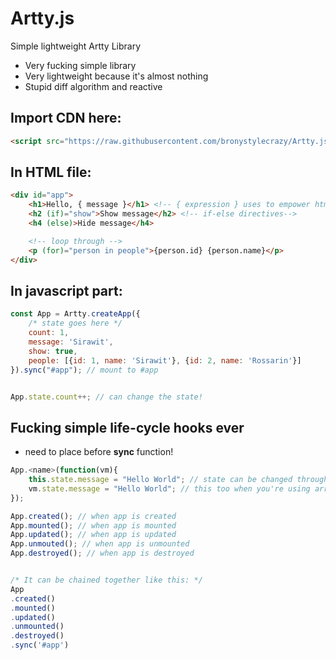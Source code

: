 # Artty.js
Simple lightweight Artty Library
- Very fucking simple library
- Very lightweight because it's almost nothing
- Stupid diff algorithm and reactive
## Import CDN here:
```html
<script src="https://raw.githubusercontent.com/bronystylecrazy/Artty.js/main/dist/artty.js.umd.js"></script>
```
## In HTML file:
```html
<div id="app">
    <h1>Hello, { message }</h1> <!-- { expression } uses to empower html-->
    <h2 (if)="show">Show message</h2> <!-- if-else directives-->
    <h4 (else)>Hide message</h4>

    <!-- loop through -->
    <p (for)="person in people">{person.id} {person.name}</p>
</div>
```

## In javascript part:
```js
const App = Artty.createApp({
    /* state goes here */
    count: 1,
    message: 'Sirawit',
    show: true,
    people: [{id: 1, name: 'Sirawit'}, {id: 2, name: 'Rossarin'}]
}).sync("#app"); // mount to #app


App.state.count++; // can change the state!
```
## Fucking simple life-cycle hooks ever
- need to place before **sync** function!
```js
App.<name>(function(vm){
    this.state.message = "Hello World"; // state can be changed through here
    vm.state.message = "Hello World"; // this too when you're using arrow function
});

App.created(); // when app is created
App.mounted(); // when app is mounted
App.updated(); // when app is updated
App.unmouted(); // when app is unmounted
App.destroyed(); // when app is destroyed


/* It can be chained together like this: */
App
.created()
.mounted()
.updated()
.unmounted()
.destroyed()
.sync('#app')
```